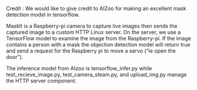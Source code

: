 Credit : We would like to give credit to AIZoo for making an excellent mask detection model in tensorflow.

MaskIt is a Raspberry-pi camera to capture live images then sends the captured image to a custom HTTP Linux server. On the server, we use a TensorFlow model to examine the image from the Raspberry-pi. If the image contains a person with a mask the objection detection model will return true and send a request for the Raspberry pi to move a servo (“ie open the door”).

The inference model from AIzoo is tensorflow_infer.py while test_recieve_image.py, test_camera_steam.py, and upload_img.py manage the HTTP server component. 
